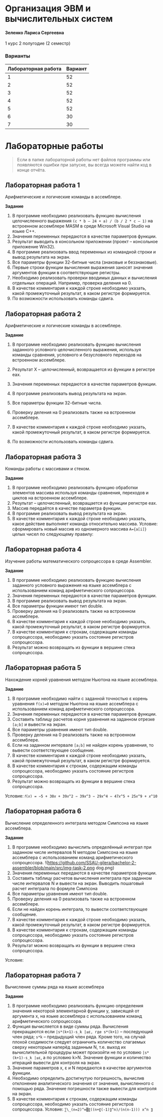 # Организация ЭВМ и вычислительных систем

#### Зеленко Лариса Сергеевна

1 курс 2 полугодие (2 семестр)

### Варианты

| Лабораторная работа | Вариант |
| :------------------ | :------ |
| 1                   | 52      |
| 2                   | 52      |
| 3                   | 52      |
| 4                   | 52      |
| 5                   | 52      |
| 6                   | 30      |
| 7                   | 30      |

# Лабораторные работы

> Если в папке лабораторной работы нет файлов программы или появляются ошибки при запуске, вы всегда можете найти код в конце отчёта.

## Лабораторная работа 1

Арифметические и логические команды в ассемблере.

**Задание**

1. В программе необходимо реализовать функцию вычисления целочисленного выражения `(с * b – 24 + a) / (b / 2 * c – 1)` на встроенном ассемблере MASM в среде Microsoft Visual Studio на языке C++.
2. Значения переменных передаются в качестве параметров функции.
3. Результат выводить в консольном приложении (проект – консольное приложение Win32).
4. В программе реализовать ввод переменных из командной строки и вывод результата на экран.
5. Все параметры функции 32-битные числа (знаковые и беззнаковые).
6. Первые строки функции вычисления выражения заносят значения аргументов функции в соответствующие регистры.
7. Необходимо реализовать проверки вводимых данных и вычисления отдельных операций. Например, проверка деления на 0.
8. В качестве комментария к каждой строке необходимо указать, какой промежуточный результат, в каком регистре формируется.
9. По возможности использовать команды сдвига.

## Лабораторная работа 2

Арифметические и логические команды в ассемблере.

**Задание**

1. В программе необходимо реализовать функцию вычисления заданного условного целочисленного выражения, используя команды сравнения, условного и безусловного переходов на встроенном ассемблере.

2. Результат X – целочисленный, возвращается из функции в регистре eax.
3. Значения переменных передаются в качестве параметров функции.
4. В программе реализовать вывод результата на экран.
5. Все параметры функции 32-битные числа.
6. Проверку деления на 0 реализовать также на встроенном ассемблере.
7. В качестве комментария к каждой строке необходимо указать, какой промежуточный результат, в каком регистре формируется.
8. По возможности использовать команды сдвига.

## Лабораторная работа 3

Команды работы с массивами и стеком.

**Задание**

1. В программе необходимо реализовать функцию обработки элементов массива используя команды сравнения, переходов и циклов на встроенном ассемблере.
2. Результат – целочисленный, возвращается из функции регистре eax.
3. Массив передаётся в качестве параметра функции.
4. В программе реализовать вывод результата на экран.
5. В качестве комментария к каждой строке необходимо указать, какое действие выполняет команда относительно массива.
   Условие: сформировать новый массив из одномерного массива `A={a[i]}` целых чисел по следующему правилу:

## Лабораторная работа 4

Изучение работы математического сопроцессора в среде Assembler.

**Задание**

1. В программе необходимо реализовать функцию вычисления заданного условного выражения на языке ассемблера с использованием команд арифметического сопроцессора.
2. Значения переменных передаются в качестве параметров функции.
3. В программе реализовать вывод результата на экран.
4. Все параметры функции имеют тип double.
5. Проверку деления на 0 реализовать также на встроенном ассемблере.
6. В качестве комментария к каждой строке необходимо указать, какой промежуточный результат, в каком регистре формируется.
7. В качестве комментария к строкам, содержащим команды сопроцессора, необходимо указать состояние регистров сопроцессора.
8. Результат можно возвращать из функции в вершине стека сопроцессора.

## Лабораторная работа 5

Нахождение корней уравнения методом Ньютона на языке ассемблера.

**Задание**

1. В программе необходимо найти с заданной точностью ε корень уравнения `f(x)=0` методом Ньютона на языке ассемблера с использованием команд арифметического сопроцессора.
2. Значения переменных передаются в качестве параметров функции.
3. Составить таблицу расчетов корня уравнения на заданном отрезке `[a;b]` и вывести на экран.
4. Все параметры уравнения имеют тип double.
5. Проверку деления на 0 реализовать также на встроенном ассемблере.
6. Если на заданном интервале `[a;b]` не найден корень уравнения, то вывести соответствующее сообщение.
7. В качестве комментария к каждой строке необходимо указать, какой промежуточный результат, в каком регистре формируется.
8. В качестве комментария к строкам, содержащим команды сопроцессора, необходимо указать состояние регистров сопроцессора.
9. Результат можно возвращать из функции в вершине стека сопроцессора.

Условие: `𝑓(𝑥) = −5 + 30𝑥 + 39𝑥^2 − 39𝑥^3 − 29𝑥^4 − 47𝑥^5 + 25𝑥^9 + 𝑥^10`

## Лабораторная работа 6

Вычисление определенного интеграла методом Симпсона на языке ассемблера.

**Задание**

1. В программе необходимо вычислить определённый интеграл при заданном числе интервалов N методом Симпсона на языке ассемблера с использованием команд арифметического сопроцессора.
   !(https://github.com/SSAU-gilera/bachelor-2-assembler/blob/main/src/img-task-2.png dog.png)
2. Значения переменных передаются в качестве параметров функции.
3. Составить таблицу расчетов вычисления интеграла при заданном числе интервалов N и вывести на экран. Выводить пошаговый расчет интеграла по формуле Симпсона
4. Все параметры уравнения имеют тип double.
5. Проверку деления на 0 реализовать также на встроенном ассемблере.
6. Если не найден корень интеграла, то вывести соответствующее сообщение.
7. В качестве комментария к каждой строке необходимо указать, какой промежуточный результат, в каком регистре формируется.
8. В качестве комментария к строкам, содержащим команды сопроцессора, необходимо указать состояние регистров сопроцессора.
9. Результат можно возвращать из функции в вершине стека сопроцессора.

Условие:

## Лабораторная работа 7

Вычисление суммы ряда на языке ассемблера

**Задание**

1. В программе необходимо реализовать функцию определения значения некоторой элементарной функции y, зависящей от аргумента x, на языке ассемблера с использованием команд арифметического сопроцессора.
2. Функция вычисляется в виде суммы ряда. Вычисления прекращаются если `|s*(k+1)-s_k |≤ε, где s*(k+1)` – последующий член ряда; `s*k` – предыдущий член ряда. Кроме того, на случай плохой сходимости следует ограничить количество слагаемых сверху некоторым наперёд заданным N, т.е. выход их вычислительной процедуры может произойти не по условию `|s*(k+1)-s_k |≤ε`, а по условию k>N. Значение функции и количество итераций вывести для контроля на экран.
3. Значение параметров x, ε и N передаются в качестве аргументов функции.
4. Необходимо определить достигнутую погрешность, вычислив отклонение аналитического значения от значения, вычисленного с помощью ряда. Значение погрешности также вывести для контроля на экран.
5. В качестве комментария к строкам, содержащим команды сопроцессора, необходимо указать состояние регистров сопроцессора.
   Условие: `∑\_(n=2)^∞▒〖((n+〖(-1)〗^n)/(n(n-1))) x^n 〗`
